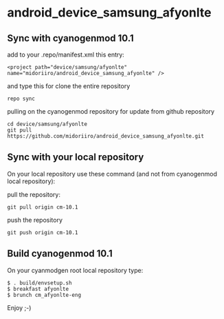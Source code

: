 # android_device_samsung_afyonlte

## Sync with cyanogenmod 10.1

add to your .repo/manifest.xml this entry:
```
<project path="device/samsung/afyonlte" name="midoriiro/android_device_samsung_afyonlte" />
```

and type this for clone the entire repository
```
repo sync
```
pulling on the cyanogenmod repository for update from github repository
```
cd device/samsung/afyonlte
git pull https://github.com/midoriiro/android_device_samsung_afyonlte.git
```
## Sync with your local repository

On your local repository use these command (and not from cyanogenmod local repository):

pull the repository:
```
git pull origin cm-10.1
```

push the repository
```
git push origin cm-10.1
```

## Build cyanogenmod 10.1

On your cyanmodgen root local repository type:
```
$ . build/envsetup.sh
$ breakfast afyonlte
$ brunch cm_afyonlte-eng
```
Enjoy ;-)
